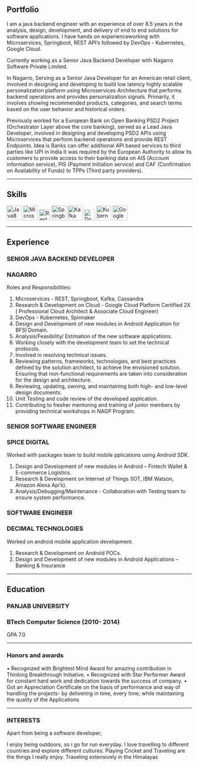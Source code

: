 ## Portfolio

I am a java backend  engineer with an experience of over 8.5 years in the analysis, design, development, and delivery of end to end solutions for software applications. I have hands on experienceworking with Microservices, Springboot, REST API’s followed by DevOps - Kubernetes, Google Cloud.

Currently working as a Senior Java Backend Developer with Nagarro Software Private Limited. 

In Nagarro, Serving as a Senior Java Developer for an American retail client, involved in designing and developing to build low latency highly scalable personalization platform using Microservices Architecture that performs backend operations and provides personalization signals. Primarily, it involves showing recommended products, categories, and search terms based on the user behavior and historical orders.

Previously worked for a European Bank on Open Banking PSD2 Project (Orchestrator Layer above the core banking), served as a Lead Java Developer, involved in designing and developing PSD2 APIs using Microservices that perform backend operations and provide REST Endpoints. Idea is Banks can offer additional API based services to third parties like UPI in India It was required by the European Authority to allow its customers to provide access to their banking data on AIS (Account information service), PIS (Payment Initiation service) and CAF (Confirmation on Availability of Funds) to TPPs (Third party providers).

---

## Skills

<p align='left'>
  <img src="https://drive.google.com/uc?id=1WL2Cbi5rQZOAvJvSmuhUMoN8CzlZo62P" alt="Java8" width="40" height="40">
  <img src='https://drive.google.com/uc?id=1fvVKB3Xqn8qGK9jt_jDRZWy1Wck7aFGd' alt="Microservices" width="40" height="40">
  <img src='https://drive.google.com/uc?id=1IJyPLwSxJ8XEt4yuDm2YzYGzyNu8bZW0' height='30' width='auto' alt="Rest API">
   <img src="https://drive.google.com/uc?id=1H5epiQWF_0ii-6FgoHDef2qMAeOSCxW9" alt="Springboot" width="auto" height="40"/>
   <img src="https://drive.google.com/uc?id=1A-JceoABZRI-Q75xe0TLB7Xwl3xC-7CU" alt="Kafka" width="40" height="40"/>
    <img src='https://drive.google.com/uc?id=1AustV5ufb-1wI_0gcXRDvcmCn3NkVhXd' height='30' width='auto' alt="Docker">
   <img src="https://drive.google.com/uc?id=15xqrlXz8hLBc9SnodpCoNW7NgFxyJyqQ" alt="Kubernetes" width="auto" height="40"/>
   <img src="https://drive.google.com/uc?id=1p49P7koRrA2FnTD9YjbgU2lm63DhGQ6R" alt="Google Cloud" width="40" height="40"/>
</p>

---

## Experience

### **SENIOR JAVA BACKEND DEVELOPER**
### NAGARRO

Roles and Responsibilities:

1. Microservices - REST, Springboot, Kafka, Cassandra
2. Research & Development on Cloud - Google Cloud Platform Certified 2X ( Professional Cloud
Architect & Associate Cloud Engineer)
3. DevOps - Kubernetes, Spinnaker
4. Design and Development of new modules in Android Application for BFSI Domain.
5. Analysis/Feasibility/ Estimation of the new software applications.
6. Working closely with the development team to set the technical protocols.
7. Involved in resolving technical issues.
8. Reviewing patterns, frameworks, technologies, and best practices defined by the solution architect, to achieve the envisioned solution. Ensuring that non-functional requirements are taken into consideration for the design and architecture.
9. Reviewing, updating, owning, and maintaining both high- and low-level design documents.
10. Unit Testing and code review of the developed application.
11. Contributing to fresher mentoring and training of junior members by providing technical workshops in NAGP Program.

### **SENIOR SOFTWARE ENGINEER**
### SPICE DIGITAL

Worked with packages team to build mobile pplications using Android SDK.

1.	Design and Development of new modules in Android – Fintech Wallet & E-commerce Logistics.
2.	Research & Development on Internet of Things (IOT, IBM Watson, Amazon Alexa Api’s).
3.	Analysis/Debugging/Maintenance - Collaboration with Testing team to ensure system performance.


### **SOFTWARE ENGINEER**
### DECIMAL TECHNOLOGIES 

Worked on android mobile application development.

1.	Research & Development on Android POCs.
2.	Design and Development of new modules in Android Applications – Banking & Insurance

---

## Education

### **PANJAB UNIVERSITY**
### BTech Computer Science (2010- 2014)
GPA 7.0

---

### Honors and awards
•	Recognized with Brightest Mind Award for amazing contribution in Thinking Breakthrough Initiative.
•	Recognized with Star Performer Award for constant hard work and dedication towards the success of company.
•	Got an Appreciation Certificate on the basis of performance and way of handling the projects-  by delivering in time, every time, while maintaining the quality of the Applications


---
### INTERESTS
Apart from being a software developer, 

I enjoy being outdoors, so i go for run everyday. I love travelling to different countries and explore different cultures. Playing Cricket and Traveling are the things I really enjoy. Traveling extensively in the Himalayas
